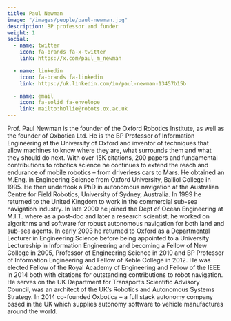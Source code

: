 ```yaml
---
title: Paul Newman
image: "/images/people/paul-newman.jpg"
description: BP professor and funder
weight: 1
social:
  - name: twitter
    icon: fa-brands fa-x-twitter
    link: https://x.com/paul_m_newman

  - name: linkedin
    icon: fa-brands fa-linkedin
    link: https://uk.linkedin.com/in/paul-newman-13457b15b

  - name: email
    icon: fa-solid fa-envelope
    link: mailto:hollie@robots.ox.ac.uk
---
```


Prof. Paul Newman is the founder of the Oxford Robotics Institute, as well as the founder of Oxbotica Ltd. He is the BP Professor of Information Engineering at the University of Oxford and inventor of techniques that allow machines to know where they are, what surrounds them and what they should do next. With over 15K citations,  200 papers and fundamental contributions to robotics science he continues to extend the reach and endurance of mobile robotics – from driverless cars to Mars. He obtained an M.Eng. in Engineering Science from Oxford University, Balliol College in 1995.
He then undertook a PhD in autonomous navigation at the Australian Centre for Field Robotics, University of Sydney, Australia. In 1999 he returned to the United Kingdom to work in the commercial sub-sea navigation industry. In late 2000 he joined the Dept of Ocean Engineering at M.I.T. where as a post-doc and later a research scientist, he worked on algorithms and software for robust autonomous navigation for both land and sub-sea agents.
In early 2003 he returned to Oxford as a Departmental Lecturer in Engineering Science before being appointed to a University Lectureship in Information Engineering and becoming a Fellow of New College in 2005, Professor of Engineering Science in 2010 and BP Professor of Information Engineering and Fellow of Keble College in 2012.
He was elected Fellow of the Royal Academy of Engineering and Fellow of the IEEE in 2014 both with citations for outstanding contributions to robot navigation. He serves on the UK Department for Transport’s Scientific Advisory Council, was an architect of the UK’s Robotics and Autonomous Systems Strategy. In 2014 co-founded Oxbotica  – a full stack autonomy company based in the UK which supplies autonomy software to vehicle manufactures around the world.
